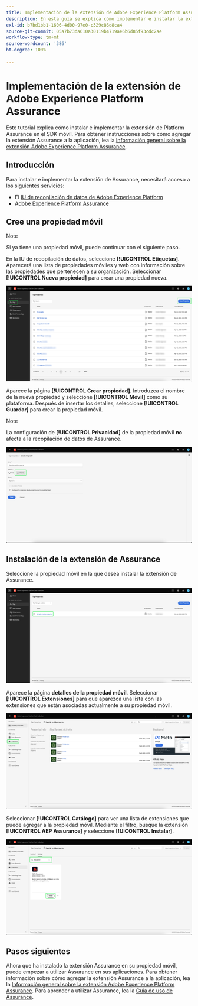 ```yaml
---
title: Implementación de la extensión de Adobe Experience Platform Assurance
description: En esta guía se explica cómo implementar e instalar la extensión de Adobe Experience Platform Assurance.
exl-id: b7bd1bb1-1606-4d00-97e0-c329c86d8ca4
source-git-commit: 05a7b73da610a30119b4719ae6b6d85f93cdc2ae
workflow-type: tm+mt
source-wordcount: '386'
ht-degree: 100%

---
```


# Implementación de la extensión de Adobe Experience Platform Assurance

Este tutorial explica cómo instalar e implementar la extensión de Platform Assurance en el SDK móvil. Para obtener instrucciones sobre cómo agregar la extensión Assurance a la aplicación, lea la [Información general sobre la extensión Adobe Experience Platform Assurance](https://developer.adobe.com/client-sdks/documentation/platform-assurance-sdk/#add-the-aep-assurance-extension-to-your-app).

## Introducción

Para instalar e implementar la extensión de Assurance, necesitará acceso a los siguientes servicios:

- El [IU de recopilación de datos de Adobe Experience Platform](https://experience.adobe.com/#/data-collection/)
- [Adobe Experience Platform Assurance](https://experience.adobe.com/assurance)

## Cree una propiedad móvil

>[!NOTE]
>
>Si ya tiene una propiedad móvil, puede continuar con el siguiente paso.

En la IU de recopilación de datos, seleccione **[!UICONTROL Etiquetas]**. Aparecerá una lista de propiedades móviles y web con información sobre las propiedades que pertenecen a su organización. Seleccionar **[!UICONTROL Nueva propiedad]** para crear una propiedad nueva.

![El botón Nueva propiedad aparece resaltado y muestra lo que selecciona para crear una nueva propiedad](./images/implement-assurance/create-new-property.png)

Aparece la página **[!UICONTROL Crear propiedad]**. Introduzca el nombre de la nueva propiedad y seleccione **[!UICONTROL Móvil]** como su plataforma. Después de insertar los detalles, seleccione **[!UICONTROL Guardar]** para crear la propiedad móvil.

>[!NOTE]
>
>La configuración de **[!UICONTROL Privacidad]** de la propiedad móvil **no** afecta a la recopilación de datos de Assurance.

![Se muestra la página Crear propiedad. Puede insertar información sobre su propiedad móvil aquí.](./images/implement-assurance/create-property.png)

## Instalación de la extensión de Assurance

Seleccione la propiedad móvil en la que desea instalar la extensión de Assurance.

![Se muestra la página Propiedades de la etiqueta con la propiedad móvil seleccionada resaltada.](./images/implement-assurance/select-mobile-property.png)

Aparece la página **detalles de la propiedad móvil**. Seleccionar **[!UICONTROL Extensiones]** para que aparezca una lista con las extensiones que están asociadas actualmente a su propiedad móvil.

![Se muestra la página de detalles de la propiedad móvil. Se muestra información sobre actividades recientes. La pestaña de extensiones está resaltada.](./images/implement-assurance/tag-properties.png)

Seleccionar **[!UICONTROL Catálogo]** para ver una lista de extensiones que puede agregar a la propiedad móvil. Mediante el filtro, busque la extensión **[!UICONTROL AEP Assurance]** y seleccione **[!UICONTROL Instalar]**.

![Se muestra el catálogo de extensiones. La extensión de Assurance se filtra y se muestra con el botón de instalación resaltado.](./images/implement-assurance/assurance-extension.png)

## Pasos siguientes

Ahora que ha instalado la extensión Assurance en su propiedad móvil, puede empezar a utilizar Assurance en sus aplicaciones. Para obtener información sobre cómo agregar la extensión Assurance a la aplicación, lea la [Información general sobre la extensión Adobe Experience Platform Assurance](https://developer.adobe.com/client-sdks/documentation/platform-assurance-sdk/#add-the-aep-assurance-extension-to-your-app). Para aprender a utilizar Assurance, lea la [Guía de uso de Assurance](./using-assurance.md).
